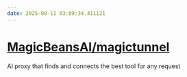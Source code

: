 ```yaml
---
date: 2025-08-11 03:09:34.411121
---
```


# [MagicBeansAI/magictunnel](https://github.com/MagicBeansAI/magictunnel)

AI proxy that finds and connects the best tool for any request